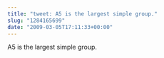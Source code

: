 ```yaml
---
title: "tweet: A5 is the largest simple group."
slug: "1284165699"
date: "2009-03-05T17:11:33+00:00"
---
```

A5 is the largest simple group.